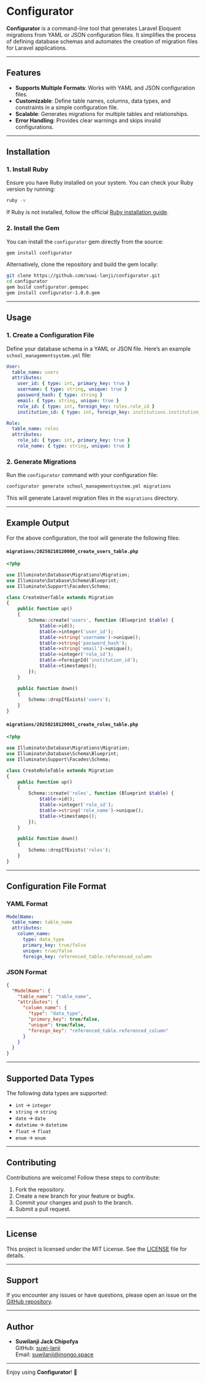 # Configurator

**Configurator** is a command-line tool that generates Laravel Eloquent migrations from YAML or JSON configuration files. It simplifies the process of defining database schemas and automates the creation of migration files for Laravel applications.

---

## Features

- **Supports Multiple Formats**: Works with YAML and JSON configuration files.
- **Customizable**: Define table names, columns, data types, and constraints in a simple configuration file.
- **Scalable**: Generates migrations for multiple tables and relationships.
- **Error Handling**: Provides clear warnings and skips invalid configurations.

---

## Installation

### 1. Install Ruby

Ensure you have Ruby installed on your system. You can check your Ruby version by running:

```bash
ruby -v
```

If Ruby is not installed, follow the official [Ruby installation guide](https://www.ruby-lang.org/en/documentation/installation/).

### 2. Install the Gem

You can install the `configurator` gem directly from the source:

```bash
gem install configurator
```

Alternatively, clone the repository and build the gem locally:

```bash
git clone https://github.com/suwi-lanji/configurator.git
cd configurator
gem build configurator.gemspec
gem install configurator-1.0.0.gem
```

---

## Usage

### 1. Create a Configuration File

Define your database schema in a YAML or JSON file. Here’s an example `school_managementsystem.yml` file:

```yaml
User:
  table_name: users
  attributes:
    user_id: { type: int, primary_key: true }
    username: { type: string, unique: true }
    password_hash: { type: string }
    email: { type: string, unique: true }
    role_id: { type: int, foreign_key: roles.role_id }
    institution_id: { type: int, foreign_key: institutions.institution_id }

Role:
  table_name: roles
  attributes:
    role_id: { type: int, primary_key: true }
    role_name: { type: string, unique: true }
```

### 2. Generate Migrations

Run the `configurator` command with your configuration file:

```bash
configurator generate school_managementsystem.yml migrations
```

This will generate Laravel migration files in the `migrations` directory.

---

## Example Output

For the above configuration, the tool will generate the following files:

#### `migrations/20250210120000_create_users_table.php`

```php
<?php

use Illuminate\Database\Migrations\Migration;
use Illuminate\Database\Schema\Blueprint;
use Illuminate\Support\Facades\Schema;

class CreateUserTable extends Migration
{
    public function up()
    {
        Schema::create('users', function (Blueprint $table) {
            $table->id();
            $table->integer('user_id');
            $table->string('username')->unique();
            $table->string('password_hash');
            $table->string('email')->unique();
            $table->integer('role_id');
            $table->foreignId('institution_id');
            $table->timestamps();
        });
    }

    public function down()
    {
        Schema::dropIfExists('users');
    }
}
```

#### `migrations/20250210120001_create_roles_table.php`

```php
<?php

use Illuminate\Database\Migrations\Migration;
use Illuminate\Database\Schema\Blueprint;
use Illuminate\Support\Facades\Schema;

class CreateRoleTable extends Migration
{
    public function up()
    {
        Schema::create('roles', function (Blueprint $table) {
            $table->id();
            $table->integer('role_id');
            $table->string('role_name')->unique();
            $table->timestamps();
        });
    }

    public function down()
    {
        Schema::dropIfExists('roles');
    }
}
```

---

## Configuration File Format

### YAML Format

```yaml
ModelName:
  table_name: table_name
  attributes:
    column_name:
      type: data_type
      primary_key: true/false
      unique: true/false
      foreign_key: referenced_table.referenced_column
```

### JSON Format

```json
{
  "ModelName": {
    "table_name": "table_name",
    "attributes": {
      "column_name": {
        "type": "data_type",
        "primary_key": true/false,
        "unique": true/false,
        "foreign_key": "referenced_table.referenced_column"
      }
    }
  }
}
```

---

## Supported Data Types

The following data types are supported:

- `int` → `integer`
- `string` → `string`
- `date` → `date`
- `datetime` → `datetime`
- `float` → `float`
- `enum` → `enum`

---

## Contributing

Contributions are welcome! Follow these steps to contribute:

1. Fork the repository.
2. Create a new branch for your feature or bugfix.
3. Commit your changes and push to the branch.
4. Submit a pull request.

---

## License

This project is licensed under the MIT License. See the [LICENSE](LICENSE) file for details.

---

## Support

If you encounter any issues or have questions, please open an issue on the [GitHub repository](https://github.com/suwi-lanji/configurator/issues).

---

## Author

- **Suwilanji Jack Chipofya**  
  GitHub: [suwi-lanji](https://github.com/suwi-lanji)  
  Email: suwilanji@inongo.space

---

Enjoy using **Configurator**! 🚀
